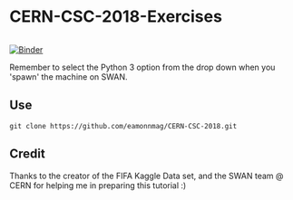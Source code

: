 # CERN-CSC-2018-Exercises

<a href="https://cern.ch/swanserver/cgi-bin/go/?projurl=https://github.com/eamonnmag/CERN-CSC-2018.git" target="_blank">
  <img alt="" src="https://swanserver.web.cern.ch/swanserver/images/badge_swan_white_150.png">
</a>

[![Binder](http://mybinder.org/badge.svg)](https://mybinder.org/v2/gh/eamonnmag/cern-csc-2018/master)

Remember to select the Python 3 option from the drop down when you 'spawn' the machine on SWAN.

## Use

```git clone https://github.com/eamonnmag/CERN-CSC-2018.git```

## Credit

Thanks to the creator of the FIFA Kaggle Data set, and the SWAN team @ CERN for helping me in preparing this tutorial :)


